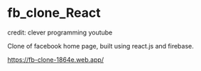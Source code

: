 # fb_clone_React

credit: clever programming youtube

Clone of facebook home page, built using react.js and firebase.

https://fb-clone-1864e.web.app/

